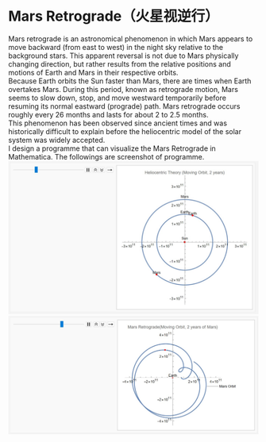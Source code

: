 # Mars Retrograde（火星视逆行）
Mars retrograde is an astronomical phenomenon in which Mars appears to move backward (from east to west) in the night sky relative to the background stars. This apparent reversal is not due to Mars physically changing direction, but rather results from the relative positions and motions of Earth and Mars in their respective orbits.  
Because Earth orbits the Sun faster than Mars, there are times when Earth overtakes Mars. During this period, known as retrograde motion, Mars seems to slow down, stop, and move westward temporarily before resuming its normal eastward (prograde) path. Mars retrograde occurs roughly every 26 months and lasts for about 2 to 2.5 months.  
This phenomenon has been observed since ancient times and was historically difficult to explain before the heliocentric model of the solar system was widely accepted.  
I design a programme that can visualize the Mars Retrograde in Mathematica.
The followings are screenshot of programme.
![Heliocentric Theory (Moving Orbit, 2 years)](picture1.jpg)
![Mars Retrograde(Moving Orbit, 2 years of Mars)](picture2.jpg)
